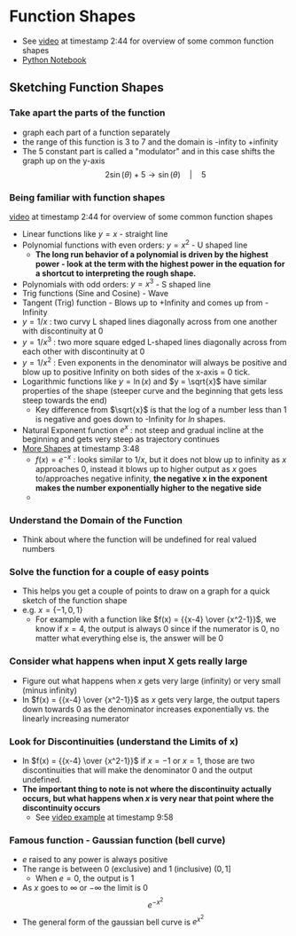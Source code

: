 # Function Shapes

- See [video](https://www.udemy.com/course/pycalc1_x/learn/lecture/33947256) at timestamp 2:44 for overview of some common function shapes
- [Python Notebook](./functionshapes.ipynb)

## Sketching Function Shapes

### Take apart the parts of the function

- graph each part of a function separately
- the range of this function is 3 to 7 and the domain is -infity to +infinity
- The $5$ constant part is called a "modulator" and in this case shifts the graph up on the y-axis
  $$2\sin(\theta)+5 \rightarrow \sin(\theta) \quad | \quad 5$$

### Being familiar with function shapes

[video](https://www.udemy.com/course/pycalc1_x/learn/lecture/33947256) at timestamp 2:44 for overview of some common function shapes

- Linear functions like $y=x$ - straight line
- Polynomial functions with even orders: $y = x^2$ - U shaped line
  - **The long run behavior of a polynomial is driven by the highest power - look at the term with the highest power in the equation for a shortcut to interpreting the rough shape.**
- Polynomials with odd orders: $y = x^3$ - S shaped line
- Trig functions (Sine and Cosine) - Wave
- Tangent (Trig) function - Blows up to +Infinity and comes up from -Infinity
- $y = 1/x$ : two curvy L shaped lines diagonally across from one another with discontinuity at 0
- $y = 1/x^3$ : two more square edged L-shaped lines diagonally across from each other with discontinuity at 0
- $y = 1/x^2$ : Even exponents in the denominator will always be positive and blow up to positive Infinity on both sides of the x-axis = 0 tick.
- Logarithmic functions like $y = \ln(x)$ and $y = \sqrt{x}$ have similar properties of the shape (steeper curve and the beginning that gets less steep towards the end)
  - Key difference from $\sqrt{x}$ is that the log of a number less than 1 is negative and goes down to -Infinity for $ln$ shapes.
- Natural Exponent function $e^x$ : not steep and gradual incline at the beginning and gets very steep as trajectory continues
- [More Shapes](https://www.udemy.com/course/pycalc1_x/learn/lecture/33947292) at timestamp 3:48
  - $f(x) = e^{-x}$ : looks similar to $1/x$, but it does not blow up to infinity as $x$ approaches 0, instead it blows up to higher output as $x$ goes to/approaches negative infinity, **the negative x in the exponent makes the number exponentially higher to the negative side**
  -

### Understand the Domain of the Function

- Think about where the function will be undefined for real valued numbers

### Solve the function for a couple of easy points

- This helps you get a couple of points to draw on a graph for a quick sketch of the function shape
- e.g. $x = \{-1,0,1\}$
  - For example with a function like $f(x) = {{x-4} \over {x^2-1}}$, we know if $x = 4$, the output is always 0 since if the numerator is 0, no matter what everything else is, the answer will be 0

### Consider what happens when input X gets really large

- Figure out what happens when $x$ gets very large (infinity) or very small (minus infinity)
- In $f(x) = {{x-4} \over {x^2-1}}$ as $x$ gets very large, the output tapers down towards 0 as the denominator increases exponentially vs. the linearly increasing numerator

### Look for Discontinuities (understand the Limits of x)

- In $f(x) = {{x-4} \over {x^2-1}}$ if $x = -1$ or $x = 1$, those are two discontinuities that will make the denominator 0 and the output undefined.
- **The important thing to note is not where the discontinuity actually occurs, but what happens when $x$ is very near that point where the discontinuity occurs**
  - See [video example](https://www.udemy.com/course/pycalc1_x/learn/lecture/33947256) at timestamp 9:58

### Famous function - Gaussian function (bell curve)

- $e$ raised to any power is always positive
- The range is between 0 (exclusive) and 1 (inclusive) $(0,1]$
  - When $e = 0$, the output is $1$
- As $x$ goes to $\infty$ or $-\infty$ the limit is $0$
  $$e^{-x^2}$$
- The general form of the gaussian bell curve is $e^{x^2}$
